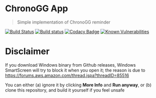 # ChronoGG App

> Simple implementation of ChronoGG reminder

[![Build Status](https://travis-ci.org/RumbleFrog/ChronoGG-App.svg?branch=master)](https://travis-ci.org/RumbleFrog/ChronoGG-App)
[![Build status](https://ci.appveyor.com/api/projects/status/8nhbbpqanivjht9q?svg=true)](https://ci.appveyor.com/project/RumbleFrog/chronogg-app)
[![Codacy Badge](https://api.codacy.com/project/badge/Grade/8b443a30606e4a4bbcae1f0c235de4b6)](https://app.codacy.com/app/RumbleFrog/ChronoGG-App?utm_source=github.com&utm_medium=referral&utm_content=RumbleFrog/ChronoGG-App)
[![Known Vulnerabilities](https://snyk.io/test/github/rumblefrog/chronogg-app/badge.svg?targetFile=package.json)](https://snyk.io/test/github/rumblefrog/chronogg-app?targetFile=package.json)

# Disclaimer

If you download Windows binary from Github releases, Windows SmartScreen will try to block it when you open it; the reason is due to https://forums.aws.amazon.com/thread.jspa?threadID=85516

You can either (a) ignore it by clicking **More Info** and **Run anyway**, or (b) clone this repository, and build it yourself if you feel unsafe
